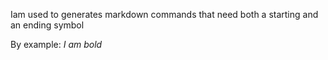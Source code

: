 Iam used to generates markdown commands that need both a starting and an ending symbol

By example:
*I am bold*